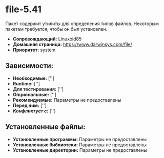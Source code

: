 # file-5.41

Пакет содержит утилиты для определения типов файлов. Некоторым пакетам требуется, чтобы он был установлен.

* **Сопровождающий:** Linuxoid85
* **Домашняя страница:** https://www.darwinsys.com/file/
* **Приоритет:** system

## Зависимости:

* **Необходимые:** ['']
* **Runtime:** ['']
* **Для тестирования:** ['']
* **Опциональные:** ['']
* **Рекомендуемые:** Параметры не предоставлены
* **Перед ним:** ['']
* ***Конфликтует с:*** ['']

## Установленные файлы:

* **Установленные программы:** Параметры не предоставлены
* **Установленные библиотеки:** Параметры не предоставлены
* **Установленные директории:** Параметры не предоставлены
